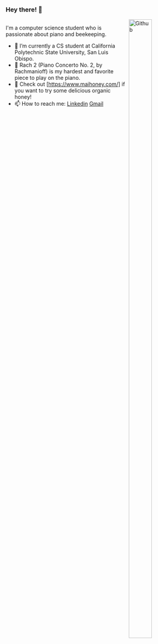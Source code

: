 ### Hey there! 👋
<img align="center"  alt="" src="https://visitor-badge.laobi.icu/badge?page_id=reakunen.reakunen">
<img width="35%" height="65%" align="right" alt="Github" src="https://media1.giphy.com/media/VbnUQpnihPSIgIXuZv/200w.gif?cid=6c09b952dbyjss40vufnfpd8iyry69j87pfwnpqv5ba9046c&ep=v1_gifs_search&rid=200w.gif&ct=g" />

I'm a computer science student who is passionate about piano and beekeeping. 

- 🔭 I’m currently a CS student at California Polytechnic State University, San Luis Obispo.
- 🎹 Rach 2 (Piano Concerto No. 2, by Rachmanioff) is my hardest and favorite piece to play on the piano. 
- 🍯 Check out [https://www.maihoney.com/] if you want to try some delicious organic honey! 
- 📫 How to reach me: [Linkedin](https://www.linkedin.com/in/brianemai/) [Gmail](mailto:brianm17055@gmail.com)
